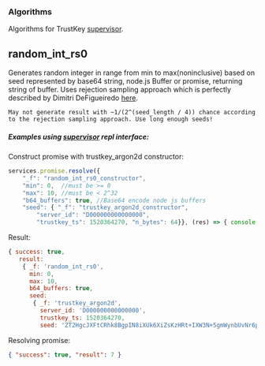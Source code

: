 ### Algorithms

Algorithms for TrustKey [supervisor][0]. 

## random_int_rs0
Generates random integer in range from min to max(noninclusive) based on seed represented by base64 string, node.js Buffer or promise, returning string of buffer.
Uses rejection sampling approach which is perfectly described by Dimitri DeFigueiredo [here][1].

`May not generate result with ~1/(2^(seed_length / 4)) chance according to the rejection sampling approach. Use long enough seeds!`


##### Examples using [supervisor][0] repl interface:

Construct promise with trustkey_argon2d constructor:
```javascript
services.promise.resolve({
    "_f": "random_int_rs0_constructor",
    "min": 0,  //must be >= 0
    "max": 10, //must be < 2^32
    "b64_buffers": true, //Base64 encode node js buffers 
    "seed": { "_f": "trustkey_argon2d_constructor",
        "server_id": "D000000000000000",
        "trustkey_ts": 1520364270, "n_bytes": 64}}, (res) => { console.log(res)})
```

Result:
```javascript
{ success: true,
   result: 
    { _f: 'random_int_rs0',
      min: 0,
      max: 10,
      b64_buffers: true,
      seed: 
       { _f: 'trustkey_argon2d',
         server_id: 'D000000000000000',
         trustkey_ts: 1520364270,
         seed: 'ZT2HgcJXFtCRhk8BgpIN8iXUk6XiZsKzHRt+IXW3N+5gmWynbUvNr6paA85I2sZoZXgfe54fQneqznlxcXdAMQ==' } } }
```

Resolving promise: 
```json
{ "success": true, "result": 7 }
```

[0]: https://github.com/TrustKey/supervisor
[1]: http://dimitri.xyz/random-ints-from-random-bits/